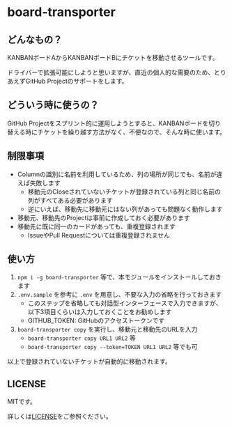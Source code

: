 # board-transporter

## どんなもの？

KANBANボードAからKANBANボードBにチケットを移動させるツールです。

ドライバーで拡張可能にしようと思いますが、直近の個人的な需要のため、とりあえずGitHub Projectのサポートをします。

## どういう時に使うの？

GitHub Projectをスプリント的に運用しようとすると、KANBANボードを切り替える時にチケットを繰り越す方法がなく、不便なので、そんな時に使います。

## 制限事項

- Columnの識別に名前を利用しているため、列の場所が同じでも、名前が違えば失敗します
	- 移動元のCloseされていないチケットが登録されている列と同じ名前の列がすべてある必要があります
	- 逆にいえば、移動先に移動元にはない列があっても問題なく動作します
- 移動元、移動先のProjectは事前に作成しておく必要があります
- 移動先に既に同一のカードがあっても、重複登録されます
	- IssueやPull Requestについては重複登録されません

## 使い方

1. `npm i -g board-transporter` 等で、本モジュールをインストールしておきます
2. `.env.sample` を参考に `.env` を用意し、不要な入力の省略を行っておきます
	- このステップを省略しても対話型インターフェースで入力できますが、以下3項目くらいは入力しておくことをお勧めします
	- GITHUB_TOKEN: GitHubのアクセストークンです
3. `board-transporter copy` を実行し、移動元と移動先のURLを入力
	- `board-transporter copy URL1 URL2` 等
	- `board-transporter copy --token=TOKEN URL1 URL2` 等でも可

以上で登録されていないチケットが自動的に移動されます。

## LICENSE

MITです。

詳しくは[LICENSE](./LICENSE)をご参照ください。
